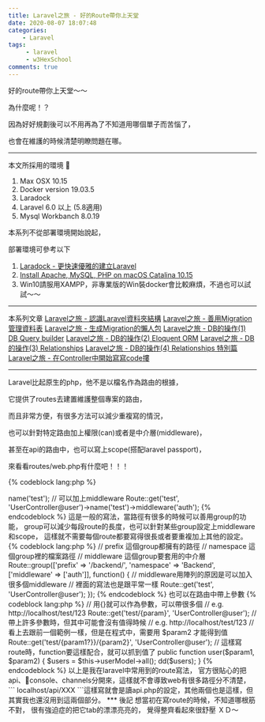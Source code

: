 ```yaml
---
title: Laravel之旅 - 好的Route帶你上天堂
date: 2020-08-07 18:07:48
categories:
    - Laravel
tags: 
     - laravel
     - w3HexSchool
comments: true
---
```

好的route帶你上天堂～～

為什麼呢！？

因為好好規劃後可以不用再為了不知道用哪個單子而苦惱了，

也會在維護的時候清楚明瞭問題在哪。

<!-- more -->
***
本文所採用的環境

1. Max OSX 10.15
2. Docker version 19.03.5
3. Laradock
4. Laravel 6.0 以上 (5.8適用)
5. Mysql Workbanch 8.0.19

本系列不從部署環境開始說起，

部署環境可參考以下

1. [Laradock - 更快速優雅的建立Laravel](https://yeeinhole.github.io/2020/01/27/laradock/)
2. [Install Apache, MySQL, PHP on macOS Catalina 10.15](https://coolestguidesontheplanet.com/install-apache-mysql-php-on-macos-catalina-10-15/)
3. Win10請服用XAMPP，非專業版的Win裝docker會比較麻煩，不過也可以試試～～
***
本系列文章
[Laravel之旅 - 認識Laravel資料夾結構](https://yeeinhole.github.io/2020/04/25/laravel-1/)
[Laravel之旅 - 善用Migration管理資料表](https://yeeinhole.github.io/2020/04/25/laravel-2/)
[Laravel之旅 - 生成Migration的懶人包](https://yeeinhole.github.io/2020/04/25/laravel-2-2/)
[Laravel之旅 - DB的操作(1) DB Query builder](https://yeeinhole.github.io/2020/05/17/laravel-3/)
[Laravel之旅 - DB的操作(2) Eloquent ORM](https://yeeinhole.github.io/2020/05/24/laravel-3-2/)
[Laravel之旅 - DB的操作(3) Relationships](https://yeeinhole.github.io/2020/07/19/laravel-3-3/)
[Laravel之旅 - DB的操作(4) Relationships 特別篇](https://yeeinhole.github.io/2020/07/26/laravel-3-4/)
[Laravel之旅 - 在Controller中開始寫寫code摟](https://yeeinhole.github.io/2020/08/02/laravel-4/)
***
Laravel比起原生的php，他不是以檔名作為路由的根據，

它提供了routes去建置維護整個專案的路由，

而且非常方便，有很多方法可以減少重複寫的情況，

也可以針對特定路由加上權限(can)或者是中介層(middleware)，

甚至在api的路由中，也可以寫上scope(搭配laravel passport)，

來看看routes/web.php有什麼吧！！！

{% codeblock lang:php %}
<?php

Route::get('/', function () {
    return view('welcome');
});
{% endcodeblock %}
建立好laravel的專案，都會有這個route，

可以在route中直接寫一個function且回傳值或view，

要debug一些東西或者小測試時都很方便，不用再開一隻Controller，

一般情況則是這樣寫路由的
{% codeblock lang:php %}
<?php
// 或者是 post、put、delete 這些http method
Route::get('test', 'UserController@user');

// 可以幫路由取別名，用在 return route('test');
Route::get('test', 'UserController@user')->name('test');

// 可以加上middleware
Route::get('test', 'UserController@user')->name('test')->middleware('auth');

{% endcodeblock %}
這是一般的寫法，當路徑有很多的時候可以善用group的功能，

group可以減少每段route的長度，也可以針對某些group設定上middleware和scope，

這樣就不需要每個route都要寫得很長或者要重複加上其他的設定。
{% codeblock lang:php %}
// prefix 這個group都擁有的路徑
// namespace 這個group裡的檔案路徑
// middleware 這個group要套用的中介層
Route::group(['prefix' => '/backend/', 'namespace' => 'Backend', ['middleware' => ['auth']], function()
{
    // middleware用陣列的原因是可以加入很多個middleware
    // 裡面的寫法也是跟平常一樣
    Route::get('test', 'UserController@user');
});
{% endcodeblock %}

也可以在路由中帶上參數
{% codeblock lang:php %}

// 用{}就可以作為參數，可以帶很多個
// e.g. http://localhost/test/123
Route::get('test/{param}', 'UserController@user');

// 帶上許多參數時，但其中可能會沒有值得時候
// e.g. http://localhost/test/123
// 看上去跟前一個範例一樣，但是在程式中，需要用 $param2 才能得到值
Route::get('test/{param1?}}/{param2}', 'UserController@user');

// 這樣寫route時，function要這樣配合，就可以抓到值了
public function user($param1, $param2)
{
    $users = $this->userModel->all();
    dd($users);
}

{% endcodeblock %}

以上是我在laravel中常用到的route寫法，

官方很貼心的把api、console、channels分開來，這樣就不會導致web有很多路徑分不清楚，

``` localhost/api/XXX ```這樣寫就會是讀api.php的設定，其他兩個也是這樣，但其實我也還沒用到這兩個部分。

***
後記

想當初在寫route的時候，不知道哪根筋不對，

很有強迫症的把它tab的漂漂亮亮的，

覺得整齊看起來很舒壓 ＸＤ～